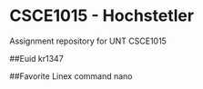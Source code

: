 # CSCE1015 - Hochstetler
Assignment repository for UNT CSCE1015

##Euid
kr1347

##Favorite Linex command
nano
